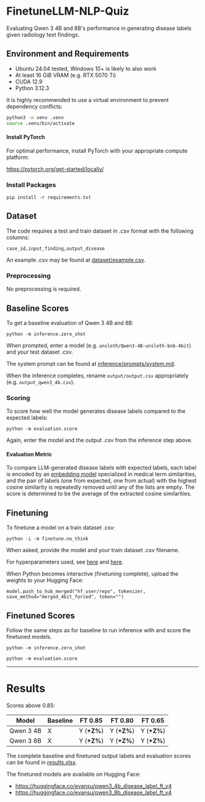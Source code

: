 # FinetuneLLM-NLP-Quiz
Evaluating Qwen 3 4B and 8B's performance in generating disease labels given radiology text findings.

## Environment and Requirements
- Ubuntu 24.04 tested, Windows 10+ is likely to also work
- At least 16 GiB VRAM (e.g. RTX 5070 Ti)
- CUDA 12.9
- Python 3.12.3

It is highly recommended to use a virtual environment to prevent dependency conflicts:
```sh
python3 -m venv .venv
source .venv/bin/activate
```

#### Install PyTorch
For optimal performance, install PyTorch with your appropriate compute platform:

https://pytorch.org/get-started/locally/

### Install Packages
```
pip install -r requirements.txt
```

## Dataset
The code requires a test and train dataset in .csv format with the following columns:
```
case_id,input_finding,output_disease
```

An example .csv may be found at [dataset/example.csv](dataset/example.csv).

### Preprocessing
No preprocessing is required.

## Baseline Scores
To get a baseline evaluation of Qwen 3 4B and 8B:
```
python -m inference.zero_shot
```

When prompted, enter a model (e.g. `unsloth/Qwen3-4B-unsloth-bnb-4bit`) and your test dataset .csv.

The system prompt can be found at [inference/prompts/system.md](inference/prompts/system.md).

When the inference completes, rename `output/output.csv` appropriately (e.g. `output_qwen3_4b.csv`).

### Scoring
To score how well the model generates disease labels compared to the expected labels:
```
python -m evaluation.score
```

Again, enter the model and the output .csv from the inference step above.

#### Evaluation Metric
To compare LLM-generated disease labels with expected labels, each label is encoded by an [embedding model](https://huggingface.co/Manal0809/medical-term-similarity) specialized in medical term similarities, and the pair of labels (one from expected, one from actual) with the highest cosine similarity is repeatedly removed until any of the lists are empty. The score is determined to be the average of the extracted cosine similarities.

## Finetuning
To finetune a model on a train dataset .csv:
```
python -i -m finetune.no_think
```

When asked, provide the model and your train dataset .csv filename.

For hyperparameters used, see [here](https://github.com/esu-rs/FinetuneLLM-NLP-Quiz/blob/main/finetune/no_think.py#L31) and [here](https://github.com/esu-rs/FinetuneLLM-NLP-Quiz/blob/main/finetune/no_think.py#L71).


When Python becomes interactive (finetuning complete), upload the weights to your Hugging Face:
```
model.push_to_hub_merged("hf_user/repo", tokenizer, save_method="merged_4bit_forced", token="")
```

## Finetuned Scores
Follow the same steps as for baseline to run inference with and score the finetuned models.

```
python -m inference.zero_shot
```

```
python -m evaluation.score
```

---

# Results

Scores above 0.85:

| Model | Baseline | FT 0.85 | FT 0.80 | FT 0.65 |
| ----- | -------- | ------- | ------- | ------- |
| Qwen 3 4B | X | Y (**+Z%**) | Y (**+Z%**) | Y (**+Z%**) |
| Qwen 3 8B | X | Y (**+Z%**) | Y (**+Z%**) | Y (**+Z%**) |


The complete baseline and finetuned output labels and evaluation scores can be found in [results.xlsx](https://github.com/esu-rs/FinetuneLLM-NLP-Quiz/blob/main/output/results.xlsx).

The finetuned models are available on Hugging Face:
- https://huggingface.co/evansu/qwen3_4b_disease_label_ft_v4
- https://huggingface.co/evansu/qwen3_8b_disease_label_ft_v4
